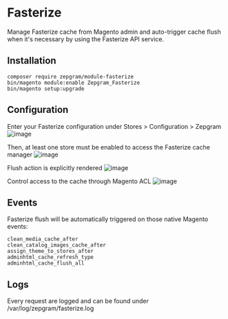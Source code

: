 # Fasterize #

Manage Fasterize cache from Magento admin and auto-trigger cache flush when it's necessary by using the Fasterize API service.

## Installation
```
composer require zepgram/module-fasterize
bin/magento module:enable Zepgram_Fasterize
bin/magento setup:upgrade
```

## Configuration
Enter your Fasterize configuration under Stores > Configuration > Zepgram
![image](https://user-images.githubusercontent.com/16258478/91511586-4ff50f00-e8e0-11ea-8e93-429fb2258774.png)

Then, at least one store must be enabled to access the Fasterize cache manager
![image](https://user-images.githubusercontent.com/16258478/67890231-9c50b080-fb50-11e9-82b9-89d3ce8938b2.png)

Flush action is explicitly rendered
![image](https://user-images.githubusercontent.com/16258478/67903759-bbf5d200-fb6c-11e9-9522-20a598c12e67.png)

Control access to the cache through Magento ACL
![image](https://user-images.githubusercontent.com/16258478/67896147-10dd1c80-fb5c-11e9-9dcf-04b033918bc9.png)

## Events

Fasterize flush will be automatically triggered on those native Magento events:

``clean_media_cache_after``<br>
``clean_catalog_images_cache_after``<br>
``assign_theme_to_stores_after``<br>
``adminhtml_cache_refresh_type``<br>
``adminhtml_cache_flush_all``<br>

## Logs
Every request are logged and can be found under /var/log/zepgram/fasterize.log